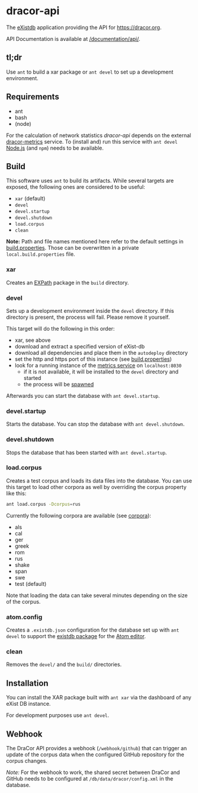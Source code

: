 # dracor-api

The [eXistdb](http://exist-db.org/) application providing the API for
https://dracor.org.

API Documentation is available at [/documentation/api/](https://dracor.org/documentation/api/).

## tl;dr

Use `ant` to build a xar package or `ant devel` to set up a development
environment.

## Requirements

- ant
- bash
- (node)

For the calculation of network statistics *dracor-api* depends on the external
[dracor-metrics](https://github.com/dracor-org/dracor-metrics) service. To
(install and) run this service with `ant devel` [Node.js](https://nodejs.org)
(and `npm`) needs to be available.

## Build

This software uses `ant` to build its artifacts. While several targets are
exposed, the following ones are considered to be useful:

- `xar` (default)
- `devel`
- `devel.startup`
- `devel.shutdown`
- `load.corpus`
- `clean`

**Note:** Path and file names mentioned here refer to the default settings in
[build.properties](build.properties). Those can be overwritten in a private
`local.build.properties` file.

### xar

Creates an [EXPath](http://expath.org/spec/pkg) package in the `build`
directory.

### devel

Sets up a development environment inside the `devel` directory. If this
directory is present, the process will fail. Please remove it yourself.

This target will do the following in this order:

- xar, see above
- download and extract a specified version of eXist-db
- download all dependencies and place them in the `autodeploy` directory
- set the http and https port of this instance (see
  [build.properties](build.properties))
- look for a running instance of the
  [metrics service](https://github.com/dracor-org/dracor-metrics) on
  `localhost:8030`
  - if it is not available, it will be installed to the `devel` directory
    and started
  - the process will be [spawned](https://ant.apache.org/manual/Tasks/exec.html)

Afterwards you can start the database with `ant devel.startup`.

### devel.startup

Starts the database. You can stop the database with `ant devel.shutdown`.

### devel.shutdown

Stops the database that has been started with `ant devel.startup`.

### load.corpus

Creates a test corpus and loads its data files into the database. You can use
this target to load other corpora as well by overriding the corpus property
like this:

```bash
ant load.corpus -Dcorpus=rus
```

Currently the following corpora are available (see [corpora](corpora)):

- als
- cal
- ger
- greek
- rom
- rus
- shake
- span
- swe
- test (default)

Note that loading the data can take several minutes depending on the size of the
corpus.

### atom.config

Creates a `.existdb.json` configuration for the database set up with `ant devel`
to support the [existdb package](https://atom.io/packages/existdb) for the
[Atom editor](https://atom.io).

### clean

Removes the `devel/` and the `build/` directories.

## Installation

You can install the XAR package built with `ant xar` via the dashboard of any
eXist DB instance.

For development purposes use `ant devel`.

## Webhook

The DraCor API provides a webhook (`/webhook/github`) that can trigger an update
of the corpus data when the configured GitHub repository for the corpus changes.

*Note:* For the webhook to work, the shared secret between DraCor and GitHub
needs to be configured at `/db/data/dracor/config.xml` in the database.
